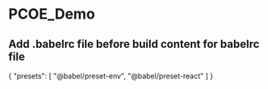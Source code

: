 # PCOE_Demo

Add .babelrc file before build 
content for babelrc file
-------------------------
{
    "presets": [
        "@babel/preset-env",
        "@babel/preset-react"
    ]
}
